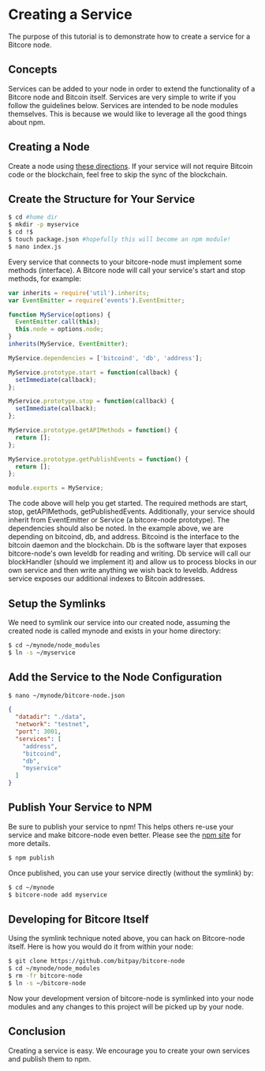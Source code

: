 # Creating a Service

The purpose of this tutorial is to demonstrate how to create a service for a Bitcore node.

## Concepts

Services can be added to your node in order to extend the functionality of a Bitcore node and Bitcoin itself. Services are very simple to write if you follow the guidelines below. Services are intended to be node modules themselves. This is because we would like to leverage all the good things about npm.

## Creating a Node

Create a node using [these directions](fullnode.html). If your service will not require Bitcoin code or the blockchain, feel free to skip the sync of the blockchain.

## Create the Structure for Your Service

```bash
$ cd #home dir
$ mkdir -p myservice
$ cd !$
$ touch package.json #hopefully this will become an npm module!
$ nano index.js
```

Every service that connects to your bitcore-node must implement some methods (interface). A Bitcore node will call your service's start and stop methods, for example:

```js
var inherits = require('util').inherits;
var EventEmitter = require('events').EventEmitter;

function MyService(options) {
  EventEmitter.call(this);
  this.node = options.node;
}
inherits(MyService, EventEmitter);

MyService.dependencies = ['bitcoind', 'db', 'address'];

MyService.prototype.start = function(callback) {
  setImmediate(callback);
};

MyService.prototype.stop = function(callback) {
  setImmediate(callback);
};

MyService.prototype.getAPIMethods = function() {
  return [];
};

MyService.prototype.getPublishEvents = function() {
  return [];
};

module.exports = MyService;
```

The code above will help you get started. The required methods are start, stop, getAPIMethods, getPublishedEvents. Additionally, your service should inherit from EventEmitter or Service (a bitcore-node prototype). The dependencies should also be noted. In the example above, we are depending on bitcoind, db, and address. Bitcoind is the interface to the bitcoin daemon and the blockchain. Db is the software layer that exposes bitcore-node's own leveldb for reading and writing. Db service will call our blockHandler (should we implement it) and allow us to process blocks in our own service and then write anything we wish back to leveldb. Address service exposes our additional indexes to Bitcoin addresses.

## Setup the Symlinks

We need to symlink our service into our created node, assuming the created node is called mynode and exists in your home directory:

```bash
$ cd ~/mynode/node_modules
$ ln -s ~/myservice
```

## Add the Service to the Node Configuration

```bash
$ nano ~/mynode/bitcore-node.json
```

```json
{
  "datadir": "./data",
  "network": "testnet",
  "port": 3001,
  "services": [
    "address",
    "bitcoind",
    "db",
    "myservice"
  ]
}
```

## Publish Your Service to NPM

Be sure to publish your service to npm! This helps others re-use your service and make bitcore-node even better. Please see the [npm site](https://www.npmjs.com/) for more details.

```bash
$ npm publish
```

Once published, you can use your service directly (without the symlink) by:

```bash
$ cd ~/mynode
$ bitcore-node add myservice
```

## Developing for Bitcore Itself

Using the symlink technique noted above, you can hack on Bitcore-node itself. Here is how you would do it from within your node:

```bash
$ git clone https://github.com/bitpay/bitcore-node
$ cd ~/mynode/node_modules
$ rm -fr bitcore-node
$ ln -s ~/bitcore-node
```

Now your development version of bitcore-node is symlinked into your node modules and any changes to this project will be picked up by your node.

## Conclusion

Creating a service is easy. We encourage you to create your own services and publish them to npm.
